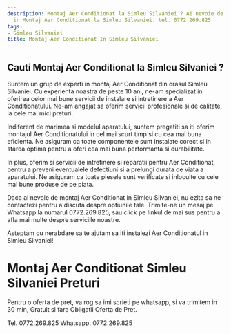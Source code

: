 ```yaml
---
description: Montaj Aer Conditionat la Simleu Silvaniei ? Ai nevoie de un profesionist
  in Montaj Aer Conditionat la Simleu Silvaniei. tel. 0772.269.825
tags:
- Simleu Silvaniei
title: Montaj Aer Conditionat In Simleu Silvaniei
---
```



## Cauti Montaj Aer Conditionat la Simleu Silvaniei ?

Suntem un grup de experti in montaj Aer Conditionat din orasul Simleu Silvaniei. Cu experienta noastra de peste 10 ani, ne-am specializat in oferirea celor mai bune servicii de instalare si intretinere a Aer Conditionatului. Ne-am angajat sa oferim servicii profesionale si de calitate, la cele mai mici preturi. 

Indiferent de marimea si modelul aparatului, suntem pregatiti sa iti oferim montajul Aer Conditionatului in cel mai scurt timp si cu cea mai buna eficienta. Ne asiguram ca toate componentele sunt instalate corect si in starea optima pentru a oferi cea mai buna performanta si durabilitate. 

In plus, oferim si servicii de intretinere si reparatii pentru Aer Conditionat, pentru a preveni eventualele defectiuni si a prelungi durata de viata a aparatului. Ne asiguram ca toate piesele sunt verificate si inlocuite cu cele mai bune produse de pe piata. 

Daca ai nevoie de montaj Aer Conditionat in Simleu Silvaniei, nu ezita sa ne contactezi pentru a discuta despre optiunile tale. Trimite-ne un mesaj pe Whatsapp la numarul 0772.269.825, sau click pe linkul de mai sus pentru a afla mai multe despre serviciile noastre. 

Asteptam cu nerabdare sa te ajutam sa iti instalezi Aer Conditionatul in Simleu Silvaniei!

# Montaj Aer Conditionat Simleu Silvaniei Preturi
Pentru o oferta de pret, va rog sa imi scrieti pe whatsapp, si va trimitem in 30 min, Gratuit si fara Obligatii Oferta de Pret.

Tel. 0772.269.825
Whatsapp. 0772.269.825